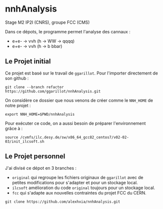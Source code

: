 # nnhAnalysis
Stage M2 IP2I (CNRS), groupe FCC (CMS)

Dans ce dépots, le programme permet l'analyse des cannaux :

- e+e- &rarr; &nu;&nu;h (h &rarr; WW &rarr; qqqq)
- e+e- &rarr; &nu;&nu;h (h &rarr; b bbar)

## Le Projet initial
Ce projet est basé sur le travail de `ggarillot`. 
Pour l'importer directement de son github :
```
git clone --branch refactor https://github.com/ggarillot/nnhAnalysis.git
```
On considère ce dossier que nous venons de créer comme le `NNH_HOME` de notre projet :
```
export NNH_HOME=$PWD/nnhAnalysis
```
Pour exécuter ce code, on a aussi besoin de préparer l'environnement grâce à :
```
source /cvmfs/ilc.desy.de/sw/x86_64_gcc82_centos7/v02-02-03/init_ilcsoft.sh
```

## Le Projet personnel
J'ai divisé ce dépot en 3 branches :
- `original` qui regroupe les fichiers originaux de `ggarillot` avec de petites modifications pour s'adapter et pour un stockage local.
- `ilcsoft` amélioration du code `original` toujours pour un stockage local.
- `fcc` qui s'adapte aux nouvelles contraintes du projet FCC du CERN.

```
git clone https://github.com/alexhxia/nnhAnalysis.git
```
